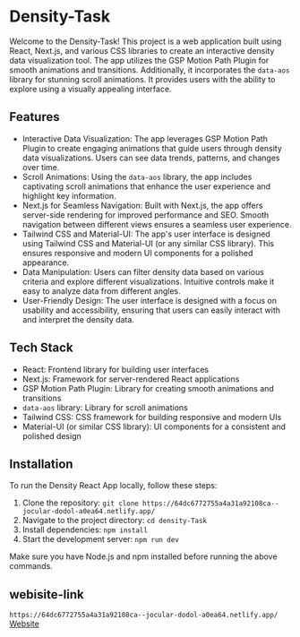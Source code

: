 # Density-Task

Welcome to the Density-Task! This project is a web application built using React, Next.js, and various CSS libraries to create an interactive density data visualization tool.
The app utilizes the GSP Motion Path Plugin for smooth animations and transitions. Additionally, it incorporates the `data-aos` library for stunning scroll animations.
It provides users with the ability to explore using a visually appealing interface.

## Features

- Interactive Data Visualization: The app leverages GSP Motion Path Plugin to create engaging animations that guide users through density data visualizations. Users can see data trends, patterns, and changes over time.
- Scroll Animations: Using the `data-aos` library, the app includes captivating scroll animations that enhance the user experience and highlight key information.
- Next.js for Seamless Navigation: Built with Next.js, the app offers server-side rendering for improved performance and SEO. Smooth navigation between different views ensures a seamless user experience.
- Tailwind CSS and Material-UI: The app's user interface is designed using Tailwind CSS and Material-UI (or any similar CSS library). This ensures responsive and modern UI components for a polished appearance.
- Data Manipulation: Users can filter density data based on various criteria and explore different visualizations. Intuitive controls make it easy to analyze data from different angles.
- User-Friendly Design: The user interface is designed with a focus on usability and accessibility, ensuring that users can easily interact with and interpret the density data.

## Tech Stack

- React: Frontend library for building user interfaces
- Next.js: Framework for server-rendered React applications
- GSP Motion Path Plugin: Library for creating smooth animations and transitions
- `data-aos` library: Library for scroll animations
- Tailwind CSS: CSS framework for building responsive and modern UIs
- Material-UI (or similar CSS library): UI components for a consistent and polished design

## Installation

To run the Density React App locally, follow these steps:

1. Clone the repository: `git clone https://64dc6772755a4a31a92108ca--jocular-dodol-a0ea64.netlify.app/`
2. Navigate to the project directory: `cd density-Task`
3. Install dependencies: `npm install`
4. Start the development server: `npm run dev`

Make sure you have Node.js and npm installed before running the above commands.

## webisite-link
`https://64dc6772755a4a31a92108ca--jocular-dodol-a0ea64.netlify.app/`
[Website](https://64dc6772755a4a31a92108ca--jocular-dodol-a0ea64.netlify.app/)
